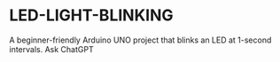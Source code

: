 # LED-LIGHT-BLINKING
A beginner-friendly Arduino UNO project that blinks an LED at 1-second intervals.          Ask ChatGPT
